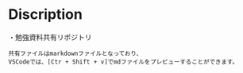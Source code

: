 # Discription

・勉強資料共有リポジトリ

```
共有ファイルはmarkdownファイルとなっており、
VSCodeでは、[Ctr + Shift + v]でmdファイルをプレビューすることができます。
```
